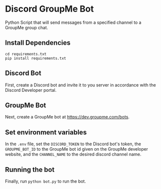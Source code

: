 # Discord GroupMe Bot

Python Script that will send messages from a specified channel to a GroupMe group chat.

## Install Dependencies

```
cd requirements.txt
pip install requirements.txt
```

## Discord Bot

First, create a Discord bot and invite it to you server in accordance with the Discord Developer portal.

## GroupMe Bot

Next, create a GroupMe bot at https://dev.groupme.com/bots.

## Set environment variables

In the `.env` file, set the `DISCORD_TOKEN` to the Discord bot's token, the `GROUPME_BOT_ID` to the GroupMe bot id given on the GroupMe developer website, and the `CHANNEL_NAME` to the desired discord channel name.

## Running the bot
Finally, run `python bot.py` to run the bot.
